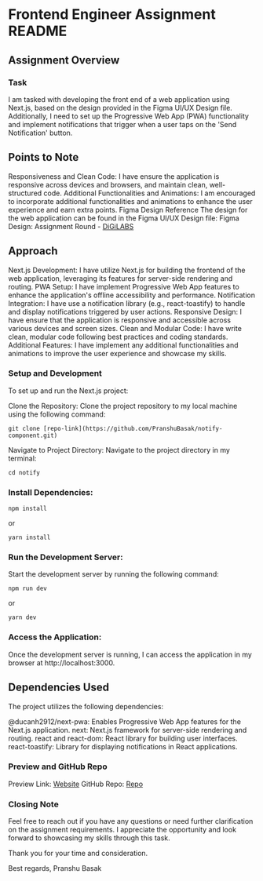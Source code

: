 # Frontend Engineer Assignment README

## Assignment Overview

### Task
I am tasked with developing the front end of a web application using Next.js, based on the design provided in the Figma UI/UX Design file. Additionally, I need to set up the Progressive Web App (PWA) functionality and implement notifications that trigger when a user taps on the 'Send Notification' button.

## Points to Note

Responsiveness and Clean Code: I have ensure the application is responsive across devices and browsers, and maintain clean, well-structured code.
Additional Functionalities and Animations: I am encouraged to incorporate additional functionalities and animations to enhance the user experience and earn extra points.
Figma Design Reference
The design for the web application can be found in the Figma UI/UX Design file:
Figma Design: Assignment Round - [DiGiLABS](https://www.figma.com/file/cxFwhY2lfu5NITyPmKX4gd/Assignment-Round-%E2%80%A2-DiGiLABS?type=design&node-id=0%3A1&mode=design&t=FO7ApXkuW4DA20GN-1)

## Approach

Next.js Development: I have utilize Next.js for building the frontend of the web application, leveraging its features for server-side rendering and routing.
PWA Setup: I have implement Progressive Web App features to enhance the application's offline accessibility and performance.
Notification Integration: I have use a notification library (e.g., react-toastify) to handle and display notifications triggered by user actions.
Responsive Design: I have ensure that the application is responsive and accessible across various devices and screen sizes.
Clean and Modular Code: I have write clean, modular code following best practices and coding standards.
Additional Features: I have implement any additional functionalities and animations to improve the user experience and showcase my skills.


### Setup and Development
To set up and run the Next.js project:

Clone the Repository:
Clone the project repository to my local machine using the following command:


```shell
git clone [repo-link](https://github.com/PranshuBasak/notify-component.git)
```
Navigate to Project Directory:
Navigate to the project directory in my terminal:

```shell
cd notify
```

### Install Dependencies:

```shell
npm install
```
 or

```shell
yarn install
```

### Run the Development Server:

Start the development server by running the following command:

```shell
npm run dev
```

or

```shell
yarn dev
```
### Access the Application:

Once the development server is running, I can access the application in my browser at http://localhost:3000.

## Dependencies Used

The project utilizes the following dependencies:

@ducanh2912/next-pwa: Enables Progressive Web App features for the Next.js application.
next: Next.js framework for server-side rendering and routing.
react and react-dom: React library for building user interfaces.
react-toastify: Library for displaying notifications in React applications.

### Preview and GitHub Repo

Preview Link: [Website](https://notify-hazel.vercel.app/)
GitHub Repo: [Repo](https://github.com/PranshuBasak/notify-component.git)


### Closing Note
Feel free to reach out if you have any questions or need further clarification on the assignment requirements. I appreciate the opportunity and look forward to showcasing my skills through this task.

Thank you for your time and consideration.

Best regards,
Pranshu Basak